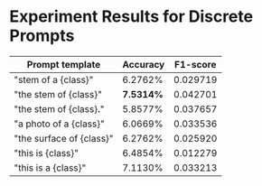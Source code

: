 # Experiment Results for Discrete Prompts

| Prompt template            | Accuracy    | F1-score |
| -------------------------- | ----------- | -------- |
| "stem of a {class}"        | 6.2762%     | 0.029719 |
| "the stem of {class}"      | **7.5314%** | 0.042701 |
| "the stem of {class}**.**" | 5.8577%     | 0.037657 |
| "a photo of a {class}"     | 6.0669%     | 0.033536 |
| "the surface of {class}"   | 6.2762%     | 0.025920 |
| "this is {class}"          | 6.4854%     | 0.012279 |
| "this is a {class}"        | 7.1130%     | 0.033213 |
